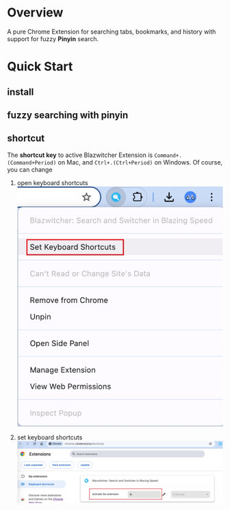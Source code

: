 # Overview
A pure Chrome Extension for searching tabs, bookmarks, and history with support for fuzzy **Pinyin** search.

# Quick Start
## install


## fuzzy searching with pinyin


## shortcut
The **shortcut key** to active Blazwitcher Extension is `Command+.(Command+Period)` on Mac, and `Ctrl+.(Ctrl+Period)` on Windows. Of course, you can change 
1. open keyboard shortcuts
![open_keyboard_shortcuts](./docs/open_keyboard_shortcuts.jpeg)

2. set keyboard shortcuts
![set_keyboard_shortcuts](./docs/set_keyboard_shortcuts.jpeg)

